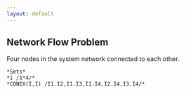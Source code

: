 ```yaml
---
layout: default
---
```


## Network Flow Problem

Four nodes in the system network connected to each other.
~~~
*Sets* 
*i /1*4/* 
*CONEX(I,I) /I1.I2,I1.I3,I1.I4,I2.I4,I3.I4/*
 ~~~

